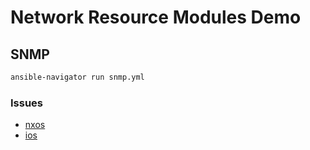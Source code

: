 # Network Resource Modules Demo

## SNMP

```bash
ansible-navigator run snmp.yml
```

### Issues

- [nxos](https://github.com/ansible-collections/cisco.nxos/issues/433)
- [ios](https://github.com/ansible-collections/cisco.iosxr/issues/215)